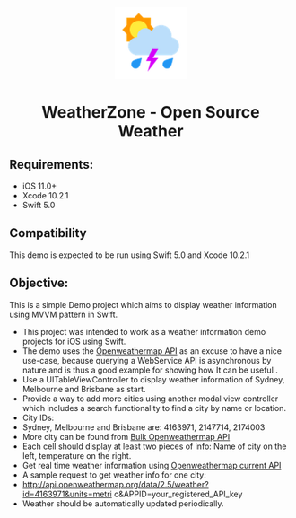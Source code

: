 <p align="center">
<img src="ScreenShots/app_icon.png" alt="WeatherZone for iOS" height="128" width="128">
</p>

<h1 align="center">WeatherZone - Open Source Weather</h1>

## Requirements:
* iOS 11.0+
* Xcode 10.2.1
* Swift 5.0

## Compatibility
This demo is expected to be run using Swift 5.0 and Xcode 10.2.1

## Objective:
This is a simple Demo project which aims to display weather information using MVVM pattern in Swift.
* This project was intended to work as a  weather information demo projects for iOS using Swift. 
* The demo uses the [Openweathermap API](http://api.openweathermap.org) as an excuse to have a nice use-case, because querying a WebService API is asynchronous by nature and is thus a good example for showing how It can be useful .
* Use a UITableViewController to display weather information of Sydney, Melbourne and Brisbane as start.
* Provide a way to add more cities using another modal view controller which includes a search functionality to find a city by name or location.
* City IDs:
* Sydney, Melbourne and Brisbane are: 4163971, 2147714, 2174003
* More city can be found from  [Bulk Openweathermap API](http://bulk.openweathermap.org/sample/) 
* Each cell should display at least two pieces of info: Name of city on the left, temperature on the right.
* Get real time weather information using  [Openweathermap current API](https://openweathermap.org/current)  
* A sample request to get weather info for one city: 
* http://api.openweathermap.org/data/2.5/weather?id=4163971&units=metri c&APPID=your_registered_API_key
* Weather should be automatically updated periodically.
